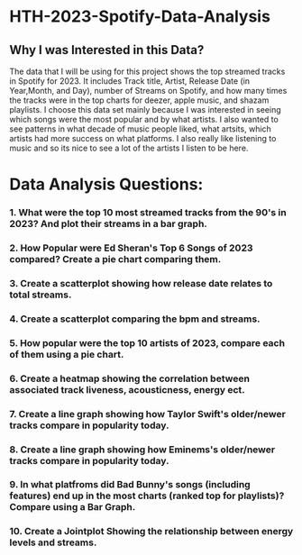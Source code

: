 # HTH-2023-Spotify-Data-Analysis

## Why I was Interested in this Data?
The data that I will be using for this project shows the top streamed tracks in Spotify for 2023. It includes Track title, Artist, Release Date (in Year,Month, and Day), number of Streams on Spotify, and how many times the tracks were in the top charts for deezer, apple music, and shazam playlists. I choose this data set mainly because I was interested in seeing which songs were the most popular and by what artists. I also wanted to see patterns in what decade of music people liked, what artsits, which artists had more success on what platforms. I also really like listening to music and so its nice to see a lot of the artists I listen to be here.  


# Data Analysis Questions:

### 1. What were the top 10 most streamed tracks from the 90's in 2023? And plot their streams in a bar graph.

### 2. How Popular were Ed Sheran's Top 6 Songs of 2023 compared? Create a pie chart comparing them.

### 3. Create a scatterplot showing how release date relates to total streams.

### 4. Create a scatterplot comparing the bpm and streams.

### 5. How popular were the top 10 artists of 2023, compare each of them using a pie chart. 

### 6. Create a heatmap showing the correlation between associated track liveness, acousticness, energy ect.

### 7. Create a line graph showing how Taylor Swift's older/newer tracks compare in popularity today.

### 8. Create a line graph showing how Eminems's older/newer tracks compare in popularity today. 

### 9. In what platfroms did Bad Bunny's songs (including features) end up in the most charts (ranked top for playlists)? Compare using a Bar Graph. 

### 10. Create a Jointplot Showing the relationship between energy levels and streams.